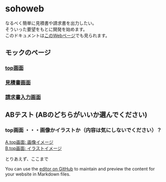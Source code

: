 # sohoweb

なるべく簡単に見積書や請求書を出力したい。  
そういった要望をもとに開発を始めます。  
このドキュメントは[このWebページ](https://gamasenninn.github.io/sohoweb/)でも見られます。

## モックのページ

### [top画面](https://gamasenninn.github.io/sohoweb/mock/top.html)

### [見積書画面](https://gamasenninn.github.io/sohoweb/mock/mock01_dtl.html)

### [請求書入力画面](https://gamasenninn.github.io/sohoweb/mock/mock01_invoice.html)

## ABテスト (ABのどちらがいいか選んでください)

### top画面 ・・・画像かイラストか（内容は気にしないでください）？
[A.top画面: 画像イメージ](https://gamasenninn.github.io/sohoweb/mock/top_A.html) <br/>
[B.top画面: イラストイメージ](https://gamasenninn.github.io/sohoweb/mock/top_B.html)<br/>

とりあえず、ここまで







You can use the [editor on GitHub](https://github.com/gamasenninn/sohoweb/edit/main/README.md) to maintain and preview the content for your website in Markdown files.
